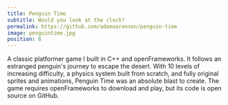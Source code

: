 ```yaml
---
title: Penguin Time
subtitle: Would you look at the clock?
permalink: https://github.com/adamaaronson/penguin-time
image: penguintime.jpg
position: 6
---
```


A classic platformer game I built in C++ and openFrameworks. It follows an estranged penguin's journey to escape the desert. With 10 levels of increasing difficulty, a physics system built from scratch, and fully original sprites and animations, Penguin Time was an absolute blast to create. The game requires openFrameworks to download and play, but its code is open source on GitHub.